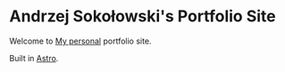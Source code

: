 # Andrzej Sokołowski's Portfolio Site

Welcome to  [My personal](https://www.linkedin.com/in/ansok99/) portfolio site.

Built in [Astro](https://astro.build).
